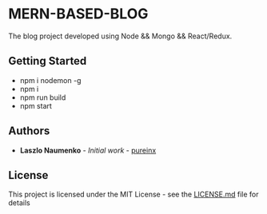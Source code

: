 # MERN-BASED-BLOG

The blog project developed using Node && Mongo && React/Redux.

## Getting Started

* npm i nodemon -g
* npm i
* npm run build
* npm start

## Authors

* **Laszlo Naumenko** - *Initial work* - [pureinx](https://github.com/pureinx)

## License

This project is licensed under the MIT License - see the [LICENSE.md](LICENSE.md) file for details
